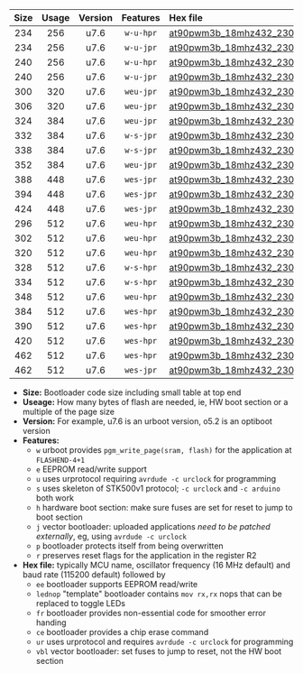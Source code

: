 |Size|Usage|Version|Features|Hex file|
|:-:|:-:|:-:|:-:|:--|
|234|256|u7.6|`w-u-hpr`|[at90pwm3b_18mhz432_230400bps_ur.hex](https://raw.githubusercontent.com/stefanrueger/urboot/main//at90pwm3b_18mhz432_230400bps_ur.hex)|
|234|256|u7.6|`w-u-jpr`|[at90pwm3b_18mhz432_230400bps_ur_vbl.hex](https://raw.githubusercontent.com/stefanrueger/urboot/main//at90pwm3b_18mhz432_230400bps_ur_vbl.hex)|
|240|256|u7.6|`w-u-hpr`|[at90pwm3b_18mhz432_230400bps_lednop_ur.hex](https://raw.githubusercontent.com/stefanrueger/urboot/main//at90pwm3b_18mhz432_230400bps_lednop_ur.hex)|
|240|256|u7.6|`w-u-jpr`|[at90pwm3b_18mhz432_230400bps_lednop_ur_vbl.hex](https://raw.githubusercontent.com/stefanrueger/urboot/main//at90pwm3b_18mhz432_230400bps_lednop_ur_vbl.hex)|
|300|320|u7.6|`weu-jpr`|[at90pwm3b_18mhz432_230400bps_ee_ur_vbl.hex](https://raw.githubusercontent.com/stefanrueger/urboot/main//at90pwm3b_18mhz432_230400bps_ee_ur_vbl.hex)|
|306|320|u7.6|`weu-jpr`|[at90pwm3b_18mhz432_230400bps_ee_lednop_ur_vbl.hex](https://raw.githubusercontent.com/stefanrueger/urboot/main//at90pwm3b_18mhz432_230400bps_ee_lednop_ur_vbl.hex)|
|324|384|u7.6|`weu-jpr`|[at90pwm3b_18mhz432_230400bps_ee_lednop_fr_ur_vbl.hex](https://raw.githubusercontent.com/stefanrueger/urboot/main//at90pwm3b_18mhz432_230400bps_ee_lednop_fr_ur_vbl.hex)|
|332|384|u7.6|`w-s-jpr`|[at90pwm3b_18mhz432_230400bps_vbl.hex](https://raw.githubusercontent.com/stefanrueger/urboot/main//at90pwm3b_18mhz432_230400bps_vbl.hex)|
|338|384|u7.6|`w-s-jpr`|[at90pwm3b_18mhz432_230400bps_lednop_vbl.hex](https://raw.githubusercontent.com/stefanrueger/urboot/main//at90pwm3b_18mhz432_230400bps_lednop_vbl.hex)|
|352|384|u7.6|`weu-jpr`|[at90pwm3b_18mhz432_230400bps_ee_lednop_fr_ce_ur_vbl.hex](https://raw.githubusercontent.com/stefanrueger/urboot/main//at90pwm3b_18mhz432_230400bps_ee_lednop_fr_ce_ur_vbl.hex)|
|388|448|u7.6|`wes-jpr`|[at90pwm3b_18mhz432_230400bps_ee_vbl.hex](https://raw.githubusercontent.com/stefanrueger/urboot/main//at90pwm3b_18mhz432_230400bps_ee_vbl.hex)|
|394|448|u7.6|`wes-jpr`|[at90pwm3b_18mhz432_230400bps_ee_lednop_vbl.hex](https://raw.githubusercontent.com/stefanrueger/urboot/main//at90pwm3b_18mhz432_230400bps_ee_lednop_vbl.hex)|
|424|448|u7.6|`wes-jpr`|[at90pwm3b_18mhz432_230400bps_ee_lednop_fr_vbl.hex](https://raw.githubusercontent.com/stefanrueger/urboot/main//at90pwm3b_18mhz432_230400bps_ee_lednop_fr_vbl.hex)|
|296|512|u7.6|`weu-hpr`|[at90pwm3b_18mhz432_230400bps_ee_ur.hex](https://raw.githubusercontent.com/stefanrueger/urboot/main//at90pwm3b_18mhz432_230400bps_ee_ur.hex)|
|302|512|u7.6|`weu-hpr`|[at90pwm3b_18mhz432_230400bps_ee_lednop_ur.hex](https://raw.githubusercontent.com/stefanrueger/urboot/main//at90pwm3b_18mhz432_230400bps_ee_lednop_ur.hex)|
|320|512|u7.6|`weu-hpr`|[at90pwm3b_18mhz432_230400bps_ee_lednop_fr_ur.hex](https://raw.githubusercontent.com/stefanrueger/urboot/main//at90pwm3b_18mhz432_230400bps_ee_lednop_fr_ur.hex)|
|328|512|u7.6|`w-s-hpr`|[at90pwm3b_18mhz432_230400bps.hex](https://raw.githubusercontent.com/stefanrueger/urboot/main//at90pwm3b_18mhz432_230400bps.hex)|
|334|512|u7.6|`w-s-hpr`|[at90pwm3b_18mhz432_230400bps_lednop.hex](https://raw.githubusercontent.com/stefanrueger/urboot/main//at90pwm3b_18mhz432_230400bps_lednop.hex)|
|348|512|u7.6|`weu-hpr`|[at90pwm3b_18mhz432_230400bps_ee_lednop_fr_ce_ur.hex](https://raw.githubusercontent.com/stefanrueger/urboot/main//at90pwm3b_18mhz432_230400bps_ee_lednop_fr_ce_ur.hex)|
|384|512|u7.6|`wes-hpr`|[at90pwm3b_18mhz432_230400bps_ee.hex](https://raw.githubusercontent.com/stefanrueger/urboot/main//at90pwm3b_18mhz432_230400bps_ee.hex)|
|390|512|u7.6|`wes-hpr`|[at90pwm3b_18mhz432_230400bps_ee_lednop.hex](https://raw.githubusercontent.com/stefanrueger/urboot/main//at90pwm3b_18mhz432_230400bps_ee_lednop.hex)|
|420|512|u7.6|`wes-hpr`|[at90pwm3b_18mhz432_230400bps_ee_lednop_fr.hex](https://raw.githubusercontent.com/stefanrueger/urboot/main//at90pwm3b_18mhz432_230400bps_ee_lednop_fr.hex)|
|462|512|u7.6|`wes-hpr`|[at90pwm3b_18mhz432_230400bps_ee_lednop_fr_ce.hex](https://raw.githubusercontent.com/stefanrueger/urboot/main//at90pwm3b_18mhz432_230400bps_ee_lednop_fr_ce.hex)|
|462|512|u7.6|`wes-jpr`|[at90pwm3b_18mhz432_230400bps_ee_lednop_fr_ce_vbl.hex](https://raw.githubusercontent.com/stefanrueger/urboot/main//at90pwm3b_18mhz432_230400bps_ee_lednop_fr_ce_vbl.hex)|

- **Size:** Bootloader code size including small table at top end
- **Useage:** How many bytes of flash are needed, ie, HW boot section or a multiple of the page size
- **Version:** For example, u7.6 is an urboot version, o5.2 is an optiboot version
- **Features:**
  + `w` urboot provides `pgm_write_page(sram, flash)` for the application at `FLASHEND-4+1`
  + `e` EEPROM read/write support
  + `u` uses urprotocol requiring `avrdude -c urclock` for programming
  + `s` uses skeleton of STK500v1 protocol; `-c urclock` and `-c arduino` both work
  + `h` hardware boot section: make sure fuses are set for reset to jump to boot section
  + `j` vector bootloader: uploaded applications *need to be patched externally*, eg, using `avrdude -c urclock`
  + `p` bootloader protects itself from being overwritten
  + `r` preserves reset flags for the application in the register R2
- **Hex file:** typically MCU name, oscillator frequency (16 MHz default) and baud rate (115200 default) followed by
  + `ee` bootloader supports EEPROM read/write
  + `lednop` "template" bootloader contains `mov rx,rx` nops that can be replaced to toggle LEDs
  + `fr` bootloader provides non-essential code for smoother error handing
  + `ce` bootloader provides a chip erase command
  + `ur` uses urprotocol and requires `avrdude -c urclock` for programming
  + `vbl` vector bootloader: set fuses to jump to reset, not the HW boot section

